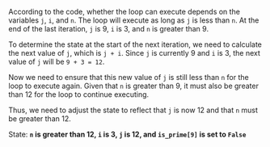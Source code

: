 According to the code, whether the loop can execute depends on the variables `j`, `i`, and `n`. The loop will execute as long as `j` is less than `n`. At the end of the last iteration, `j` is 9, `i` is 3, and `n` is greater than 9. 

To determine the state at the start of the next iteration, we need to calculate the next value of `j`, which is `j + i`. Since `j` is currently 9 and `i` is 3, the next value of `j` will be `9 + 3 = 12`. 

Now we need to ensure that this new value of `j` is still less than `n` for the loop to execute again. Given that `n` is greater than 9, it must also be greater than 12 for the loop to continue executing.

Thus, we need to adjust the state to reflect that `j` is now 12 and that `n` must be greater than 12.

State: **`n` is greater than 12, `i` is 3, `j` is 12, and `is_prime[9]` is set to `False`**